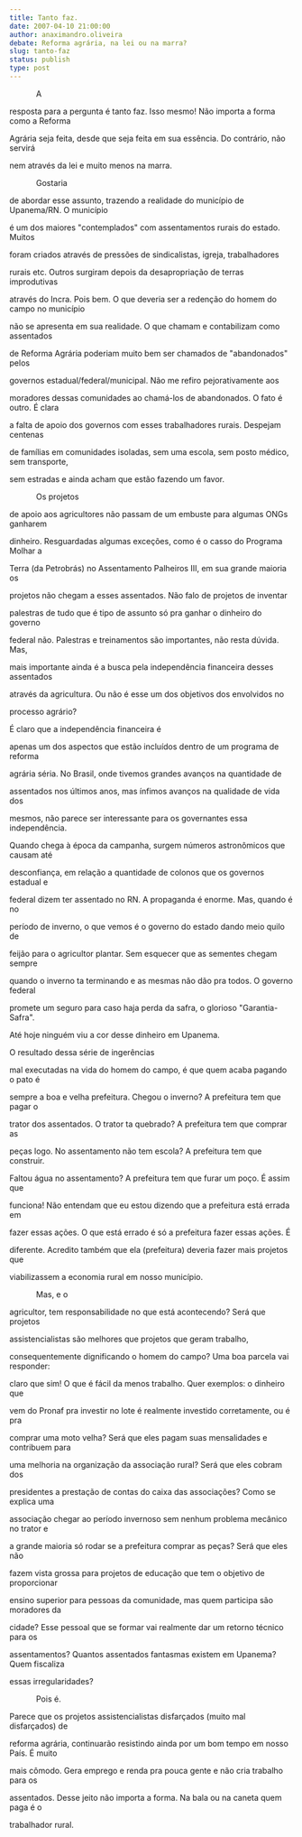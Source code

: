 ```yaml
---
title: Tanto faz.
date: 2007-04-10 21:00:00
author: anaximandro.oliveira
debate: Reforma agrária, na lei ou na marra?
slug: tanto-faz
status: publish 
type: post
---
```


  

  

            A  

resposta para a pergunta é tanto faz. Isso mesmo! Não importa a forma como a Reforma  

Agrária seja feita, desde que seja feita em sua essência. Do contrário, não servirá  

nem através da lei e muito menos na marra.   

  

            Gostaria  

de abordar esse assunto, trazendo a realidade do município de Upanema/RN. O município  

é um dos maiores "contemplados" com assentamentos rurais do estado. Muitos  

foram criados através de pressões de sindicalistas, igreja, trabalhadores  

rurais etc. Outros surgiram depois da desapropriação de terras improdutivas  

através do Incra. Pois bem. O que deveria ser a redenção do homem do campo no município  

não se apresenta em sua realidade. O que chamam e contabilizam como assentados  

de Reforma Agrária poderiam muito bem ser chamados de "abandonados" pelos  

governos estadual/federal/municipal. Não me refiro pejorativamente aos  

moradores dessas comunidades ao chamá-los de abandonados. O fato é outro. É clara  

a falta de apoio dos governos com esses trabalhadores rurais. Despejam centenas  

de famílias em comunidades isoladas, sem uma escola, sem posto médico, sem transporte,  

sem estradas e ainda acham que estão fazendo um favor.   

  

            Os projetos  

de apoio aos agricultores não passam de um embuste para algumas ONGs ganharem  

dinheiro. Resguardadas algumas exceções, como é o casso do Programa Molhar a  

Terra (da Petrobrás) no Assentamento Palheiros III, em sua grande maioria os  

projetos não chegam a esses assentados. Não falo de projetos de inventar  

palestras de tudo que é tipo de assunto só pra ganhar o dinheiro do governo  

federal não. Palestras e treinamentos são importantes, não resta dúvida. Mas,  

mais importante ainda é a busca pela independência financeira desses assentados  

através da agricultura. Ou não é esse um dos objetivos dos envolvidos no  

processo agrário?   

  

É claro que a independência financeira é  

apenas um dos aspectos que estão incluídos dentro de um programa de reforma  

agrária séria. No Brasil, onde tivemos grandes avanços na quantidade de  

assentados nos últimos anos, mas ínfimos avanços na qualidade de vida dos  

mesmos, não parece ser interessante para os governantes essa independência.  

Quando chega à época da campanha, surgem números astronômicos que causam até  

desconfiança, em relação a quantidade de colonos que os governos estadual e  

federal dizem ter assentado no RN. A propaganda é enorme. Mas, quando é no  

período de inverno, o que vemos é o governo do estado dando meio quilo de  

feijão para o agricultor plantar. Sem esquecer que as sementes chegam sempre  

quando o inverno ta terminando e as mesmas não dão pra todos. O governo federal  

promete um seguro para caso haja perda da safra, o glorioso "Garantia-Safra".  

Até hoje ninguém viu a cor desse dinheiro em Upanema.   

  

O resultado dessa série de ingerências  

mal executadas na vida do homem do campo, é que quem acaba pagando o pato é  

sempre a boa e velha prefeitura. Chegou o inverno? A prefeitura tem que pagar o  

trator dos assentados. O trator ta quebrado? A prefeitura tem que comprar as  

peças logo. No assentamento não tem escola? A prefeitura tem que construir.  

Faltou água no assentamento? A prefeitura tem que furar um poço. É assim que  

funciona! Não entendam que eu estou dizendo que a prefeitura está errada em  

fazer essas ações. O que está errado é só a prefeitura fazer essas ações. É  

diferente. Acredito também que ela (prefeitura) deveria fazer mais projetos que  

viabilizassem a economia rural em nosso município.   

  

            Mas, e o  

agricultor, tem responsabilidade no que está acontecendo? Será que projetos  

assistencialistas são melhores que projetos que geram trabalho,  

consequentemente dignificando o homem do campo? Uma boa parcela vai responder:  

claro que sim! O que é fácil da menos trabalho. Quer exemplos: o dinheiro que  

vem do Pronaf pra investir no lote é realmente investido corretamente, ou é pra  

comprar uma moto velha? Será que eles pagam suas mensalidades e contribuem para  

uma melhoria na organização da associação rural? Será que eles cobram dos  

presidentes a prestação de contas do caixa das associações? Como se explica uma  

associação chegar ao período invernoso sem nenhum problema mecânico no trator e  

a grande maioria só rodar se a prefeitura comprar as peças? Será que eles não  

fazem vista grossa para projetos de educação que tem o objetivo de proporcionar  

ensino superior para pessoas da comunidade, mas quem participa são moradores da  

cidade? Esse pessoal que se formar vai realmente dar um retorno técnico para os  

assentamentos? Quantos assentados fantasmas existem em Upanema? Quem fiscaliza  

essas irregularidades?  

  

            Pois é.  

Parece que os projetos assistencialistas disfarçados (muito mal disfarçados) de  

reforma agrária, continuarão resistindo ainda por um bom tempo em nosso País. É muito  

mais cômodo. Gera emprego e renda pra pouca gente e não cria trabalho para os  

assentados. Desse jeito não importa a forma. Na bala ou na caneta quem paga é o  

trabalhador rural.   

  

        

  

